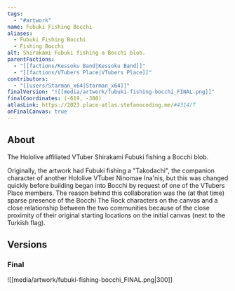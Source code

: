 ```yaml
---
tags:
  - "#artwork"
name: Fubuki Fishing Bocchi
aliases:
  - Fubuki Fishing Bocchi
  - Fishing Bocchi
alt: Shirakami Fubuki fishing a Bocchi blob.
parentFactions:
  - "[[factions/Kessoku Band|Kessoku Band]]"
  - "[[factions/VTubers Place|VTubers Place]]"
contributors:
  - "[[users/Starman_x64|Starman_x64]]"
finalVersion: "![[media/artwork/fubuki-fishing-bocchi_FINAL.png]]"
finalCoordinates: (-619, -300)
atlasLink: https://2023.place-atlas.stefanocoding.me/#4314/T
onFinalCanvas: true
---
```

## About
The Hololive affiliated VTuber Shirakami Fubuki fishing a Bocchi blob.

Originally, the artwork had Fubuki fishing a "Takodachi", the companion character of another Hololive VTuber Ninomae Ina'nis, but this was changed quickly before building began into Bocchi by request of one of the VTubers Place members. The reason behind this collaboration was the (at that time) sparse presence of the Bocchi The Rock characters on the canvas and a close relationship between the two communities because of the close proximity of their original starting locations on the initial canvas (next to the Turkish flag).

## Versions

### Final
![[media/artwork/fubuki-fishing-bocchi_FINAL.png|300]]
